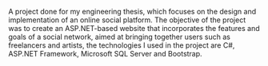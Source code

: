 A project done for my engineering thesis, which focuses on the design and
implementation of an online social platform. The objective of the project
was to create an ASP.NET-based website that incorporates the features and
goals of a social network, aimed at bringing together users such as
freelancers and artists, the technologies I used in the project are C#,
ASP.NET Framework, Microsoft SQL Server and Bootstrap.

